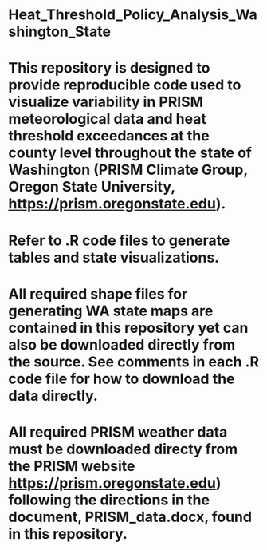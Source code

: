 # Heat_Threshold_Policy_Analysis_Washington_State
# This repository is designed to provide reproducible code used to visualize variability in PRISM meteorological data and heat threshold exceedances at the county level throughout the state of Washington (PRISM Climate Group, Oregon State University, https://prism.oregonstate.edu).
# Refer to .R code files to generate tables and state visualizations. 
# All required shape files for generating WA state maps are contained in this repository yet can also be downloaded directly from the source. See comments in each .R code file for how to download the data directly.
# All required PRISM weather data must be downloaded directy from the PRISM website https://prism.oregonstate.edu) following the directions in the document, PRISM_data.docx, found in this repository.

